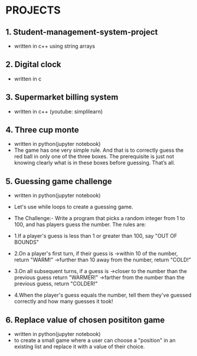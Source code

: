 # PROJECTS
## 1. Student-management-system-project
* written in c++ using string arrays

## 2. Digital clock
* written in c 

## 3. Supermarket billing system
* written in c++ (youtube: simplilearn)

## 4. Three cup monte
* written in python(jupyter notebook)
* The game has one very simple rule. And that is to correctly guess the red ball in only one of the three boxes. The prerequisite is just not knowing clearly what is in these boxes before guessing. That’s all.

## 5. Guessing game challenge
* written in python(jupyter notebook)
* Let's use while loops to create a guessing game.
* The Challenge:- Write a program that picks a random integer from 1 to 100, and has players guess the number. The rules are:

* 1.If a player's guess is less than 1 or greater than 100, say "OUT OF BOUNDS"
* 2.On a player's first turn, if their guess is
->within 10 of the number, return "WARM!"
->further than 10 away from the number, return "COLD!"
* 3.On all subsequent turns, if a guess is
->closer to the number than the previous guess return "WARMER!"
->farther from the number than the previous guess, return "COLDER!"
* 4.When the player's guess equals the number, tell them they've guessed correctly and how many guesses it took!

## 6. Replace value of chosen posititon game
* written in python(jupyter notebook)
* to create a small game where a user can choose a "position" in an existing list and replace it with a value of their choice.
